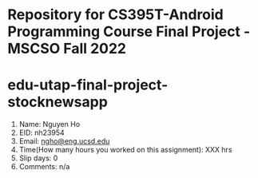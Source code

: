 # Repository for CS395T-Android Programming Course Final Project - MSCSO Fall 2022

# edu-utap-final-project-stocknewsapp

1. Name: Nguyen Ho
2. EID: nh23954
3. Email: ngho@eng.ucsd.edu
4. Time(How many hours you worked on this assignment): XXX hrs
5. Slip days: 0
6. Comments: n/a
